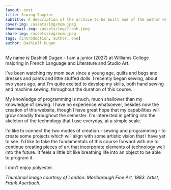 ```yaml
---
layout: post
title: Sewing Sampler
subtitle: A description of the archive to be built and of the author who is building it
cover-img: /assets/img/mom.jpeg
thumbnail-img: /assets/img/frank.jpeg
share-img: /assets/img/mom.jpeg
tags: [introduction, author, one]
author: Dashiell Dugan
---
```


My name is Dashiell Dugan - I am a junior (2027) at Williams College majoring in French Language and Literature and Studio Art. 

I've been watching my mom sew since a young age, quilts and bags and dresses and pants and little stuffed dolls. I recently began sewing, about two years ago, and I'm quite excited to develop my skills, both hand sewing and machine sewing, throughout the duration of this course. 

My knowledge of programming is much, much shallower than my knowledge of sewing. I have no experience whatsoever, besides now the creation of this website, though I have great hope that my capabilities will grow steadily throughout the semester. I'm interested in getting into the skeleton of the technology that I use everyday, at a simple scale.

I'd like to connect the two modes of creation - sewing and programming - to create some projects which will align with some artistic vision that I have yet to see. I'd like to take the fundamentals of this course forward with me to continue creating pieces of art that incorporate elements of technology well into the future. It feels a little bit like breathing life into an object to be able to program it.

I don't enjoy polyester.

_Thumbnail image courtesy of London: Marlborough Fine Art, 1983. Artist, Frank Auerbach._
